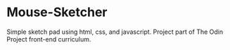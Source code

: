 # Mouse-Sketcher
Simple sketch pad using html, css, and javascript. Project part of The Odin Project front-end curriculum.
